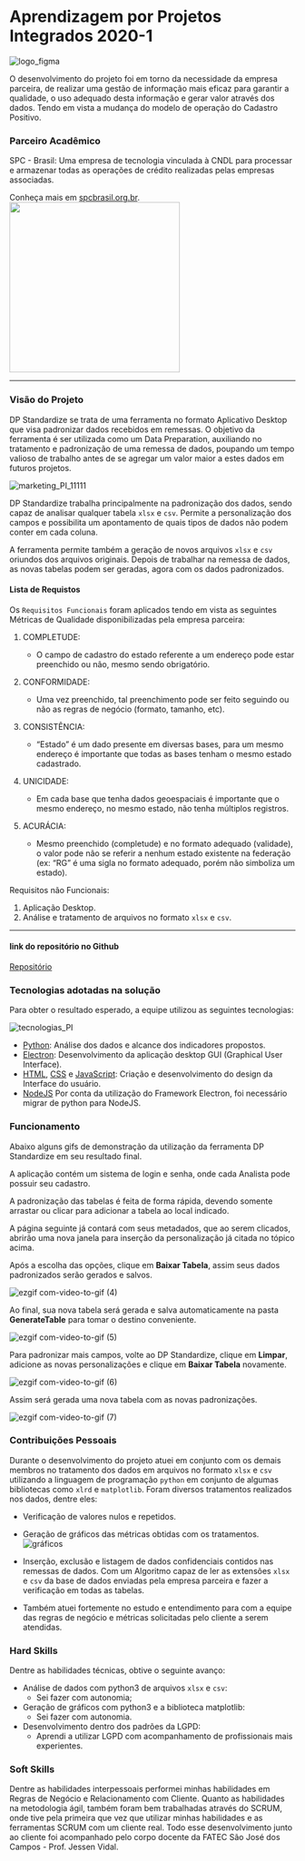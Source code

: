# Aprendizagem por Projetos Integrados 2020-1
![logo_figma](https://user-images.githubusercontent.com/56441534/138282337-943cad4b-ddad-43b0-a959-aa154fa47837.png)

O desenvolvimento do projeto foi em torno da necessidade da empresa parceira, de realizar uma gestão de informação mais eficaz para garantir a qualidade, o uso adequado desta informação e gerar valor através dos dados.
Tendo em vista a mudança do modelo de operação do Cadastro Positivo.

### Parceiro Acadêmico
SPC - Brasil: Uma empresa de tecnologia vinculada à CNDL para processar e armazenar todas as operações de crédito realizadas pelas empresas associadas.

Conheça mais em [spcbrasil.org.br](https://www.spcbrasil.org.br/).
<img src="https://user-images.githubusercontent.com/56441534/138450126-38d20c22-1d13-463b-b7af-3174a93ea759.png" width="300"/>

***

### Visão do Projeto
DP Standardize se trata de uma ferramenta no formato Aplicativo Desktop que visa padronizar dados recebidos em remessas. O objetivo da ferramenta é ser utilizada como um Data Preparation, auxiliando no tratamento e padronização de uma remessa de dados, poupando um tempo valioso de trabalho antes de se agregar um valor maior a estes dados em futuros projetos.

![marketing_PI_11111](https://user-images.githubusercontent.com/57918707/87260544-dbc5ef80-c488-11ea-8987-faec80939a8b.png)

DP Standardize trabalha principalmente na padronização dos dados, sendo capaz de analisar qualquer tabela `xlsx` e `csv`. Permite a personalização dos campos e possibilita um apontamento de quais tipos de dados não podem conter em cada coluna.

A ferramenta permite também a geração de novos arquivos `xlsx` e `csv` oriundos dos arquivos originais. Depois de trabalhar na remessa de dados, as novas tabelas podem ser geradas, agora com os dados padronizados.

#### Lista de Requistos 
Os `Requisitos Funcionais` foram aplicados tendo em vista as seguintes Métricas de Qualidade disponibilizadas pela empresa parceira:

1. COMPLETUDE:
    - O campo de cadastro do estado referente a um endereço pode estar preenchido ou não, mesmo sendo obrigatório.

2. CONFORMIDADE:
    - Uma vez preenchido, tal preenchimento pode ser feito seguindo ou não as regras de negócio (formato, tamanho, etc).

3. CONSISTÊNCIA:
    - “Estado” é um dado presente em diversas bases, para um mesmo endereço é importante que todas as bases tenham o mesmo estado cadastrado.

4. UNICIDADE:
    - Em cada base que tenha dados geoespaciais é importante que o mesmo endereço, no mesmo estado, não tenha múltiplos registros.

5. ACURÁCIA:
    - Mesmo preenchido (completude) e no formato adequado (validade), o valor pode não se referir a nenhum estado existente na federação 
(ex: “RG” é uma sigla no formato adequado, porém não simboliza um estado).


Requisitos não Funcionais:
1. Aplicação Desktop.
2. Análise e tratamento de arquivos no formato `xlsx` e `csv`.

***

#### link do repositório no Github
[Repositório](https://github.com/Mateus-Prestes/Tratamento-de-dados-SPC/tree/master)


### Tecnologias adotadas na solução
Para obter o resultado esperado, a equipe utilizou as seguintes tecnologias:

![tecnologias_PI](https://user-images.githubusercontent.com/56441214/87261156-8c34f300-c48b-11ea-89cf-a96eef22661c.png)

- [Python](https://www.python.org/): Análise dos dados e alcance dos indicadores propostos.
- [Electron](https://www.electronjs.org/): Desenvolvimento da aplicação desktop GUI (Graphical User Interface).
- [HTML](https://devdocs.io/html/), [CSS](https://devdocs.io/css/) e [JavaScript](https://www.javascript.com/): Criação e desenvolvimento do design da Interface do usuário.
- [NodeJS](https://nodejs.org/en/) Por conta da utilização do Framework Electron, foi necessário migrar de python para NodeJS. 

### Funcionamento

Abaixo alguns gifs de demonstração da utilização da ferramenta DP Standardize em seu resultado final.

A aplicação contém um sistema de login e senha, onde cada Analista pode possuir seu cadastro.

A padronização das tabelas é feita de forma rápida, devendo somente arrastar ou clicar para adicionar a tabela ao local indicado.

A página seguinte já contará com seus metadados, que ao serem clicados, abrirão uma nova janela para inserção da personalização já citada no tópico acima.

Após a escolha das opções, clique em **Baixar Tabela**, assim seus dados padronizados serão gerados e salvos. 

![ezgif com-video-to-gif (4)](https://user-images.githubusercontent.com/57918707/87265117-47fc1f80-c498-11ea-8787-60aab6d6b2e4.gif)

Ao final, sua nova tabela será gerada e salva automaticamente na pasta **GenerateTable** para tomar o destino conveniente.

![ezgif com-video-to-gif (5)](https://user-images.githubusercontent.com/57918707/87265314-dc668200-c498-11ea-9721-fe048f989bf3.gif)

Para padronizar mais campos, volte ao DP Standardize, clique em **Limpar**, adicione as novas personalizações e clique em **Baixar Tabela** novamente.

![ezgif com-video-to-gif (6)](https://user-images.githubusercontent.com/57918707/87265504-5dbe1480-c499-11ea-9b1e-51bab99032d0.gif)

Assim será gerada uma nova tabela com as novas padronizações.

![ezgif com-video-to-gif (7)](https://user-images.githubusercontent.com/57918707/87265568-7c241000-c499-11ea-90f2-1b7276aeaa5b.gif)


### Contribuições Pessoais
Durante o desenvolvimento do projeto atuei em conjunto com os demais membros no tratamento dos dados em arquivos no formato `xlsx` e `csv` utilizando a linguagem de programação `python` em conjunto de algumas bibliotecas como `xlrd` e `matplotlib`.
Foram diversos tratamentos realizados nos dados, dentre eles:
- Verificação de valores nulos e repetidos.
- Geração de gráficos das métricas obtidas com os tratamentos.
![gráficos](https://user-images.githubusercontent.com/57918707/87258902-93ed9b00-c47d-11ea-8016-06595b8f563e.jpeg)

- Inserção, exclusão e listagem de dados confidenciais contidos nas remessas de dados. Com um Algoritmo capaz de ler as extensões `xlsx` e `csv` da base de dados enviadas pela empresa parceira e fazer a verificação em todas as tabelas.

- Também atuei fortemente no estudo e entendimento para com a equipe das regras de negócio e métricas solicitadas pelo cliente a serem atendidas.

### Hard Skills
Dentre as habilidades técnicas, obtive o seguinte avanço:
- Análise de dados com python3 de arquivos `xlsx` e `csv`:
    - Sei fazer com autonomia;
- Geração de gráficos com python3 e a biblioteca matplotlib:
    - Sei fazer com autonomia.
- Desenvolvimento dentro dos padrões da LGPD:
    - Aprendi a utilizar LGPD com acompanhamento de profissionais mais experientes.

### Soft Skills

Dentre as habilidades interpessoais performei minhas habilidades em Regras de Negócio e Relacionamento com Cliente. Quanto as habilidades na metodologia ágil, também foram bem trabalhadas através do SCRUM, onde tive pela primeira que vez que utilizar minhas habilidades e as ferramentas SCRUM com um cliente real. Todo esse desenvolvimento junto ao cliente foi acompanhado pelo corpo docente da FATEC São José dos Campos - Prof. Jessen Vidal.
